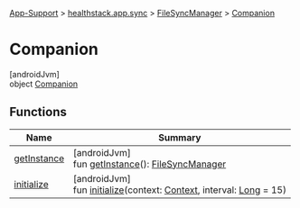 
[App-Support](../../../../index.html) > [healthstack.app.sync](../../index.html) > [FileSyncManager](../index.html) > [Companion](index.html)



# Companion



[androidJvm]\
object [Companion](index.html)



## Functions


| Name | Summary |
|---|---|
| [getInstance](get-instance.html) | [androidJvm]<br>fun [getInstance](get-instance.html)(): [FileSyncManager](../index.html) |
| [initialize](initialize.html) | [androidJvm]<br>fun [initialize](initialize.html)(context: [Context](https://developer.android.com/reference/kotlin/android/content/Context.html), interval: [Long](https://kotlinlang.org/api/latest/jvm/stdlib/kotlin/-long/index.html) = 15) |

